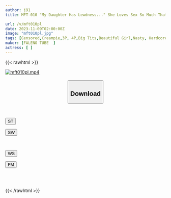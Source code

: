 ```yaml
---
author: j91
title: MFT-010 "My Daughter Has Lewdness..." She Loves Sex So Much That She Keeps Having Sex At Random To The Point That Her Parents Are Worried... A Youth Lewdness Improvement Support Center Attended By Such Troubled Beautiful Bitches.

url: /v/mft010pl
date: 2023-11-09T02:00:00Z
image: "mft010pl.jpg"
tags: [Censored,Creampie,3P, 4P,Big Tits,Beautiful Girl,Nasty, Hardcore ]
maker: [FALENO TUBE  ]
actress: [ ]
---
```



{{< rawhtml >}}

<div class="video" data-videoid="4yY2YopKL1cKDQd">
    <a href="javascript:;">
        <img src="https://my.j91.asia/v/mft010pl/mft010pl.jpg" width="WIDTH" height="HEIGHT" alt="mft010pl.mp4" loading="lazy">
    </a>
</div>

<script type="text/javascript" src="https://j91.asia/asset/on-demand-st.js"></script>

<br>
  <link rel="stylesheet" href="https://j91.asia/asset/bs5.css">
  
  <center>
  <button class="btn btn-primary" type="button" data-bs-toggle="collapse" data-bs-target=".multi-collapse" aria-expanded="false" aria-controls="multiCollapseExample1 multiCollapseExample2"><h2>Download</h2></button></center>
</p>
<div class="row">
  <div class="col">
    <div class="collapse multi-collapse" id="multiCollapseExample1">
      <div class="card card-body">
	      	      <br>
<div class="buttons">  
<p><a href="https://streamtape.to/v/4yY2YopKL1cKDQd" target="_blank"><button class="btn-hover color-3"><i class="fa fa-download"></i> ST</button></a></p>
<p><a href="https://sfastwish.com/1eoun8u5xu8r" target="_blank"><button class="btn-hover color-2"><i class="fa fa-download"></i> SW</button></a></p></div>
    </div>
  </div>
</div>
  <div class="col">
    <div class="collapse multi-collapse" id="multiCollapseExample2">
      <div class="card card-body">
	      <br>
<div class="buttons">
<p><a href="https://wolfstream.tv/5sb5lnkdvs38" target="_blank"><button class="btn-hover color-9"><i class="fa fa-download"></i> WS</button></a></p>
<p><a href="https://filemoon.sx/d/lcseynxm90t6" target="_blank"><button class="btn-hover color-8"><i class="fa fa-download"></i> FM</button></a></p></div>
<br><br>
      </div>
    </div>
  </div>
</div>

{{< /rawhtml >}}
